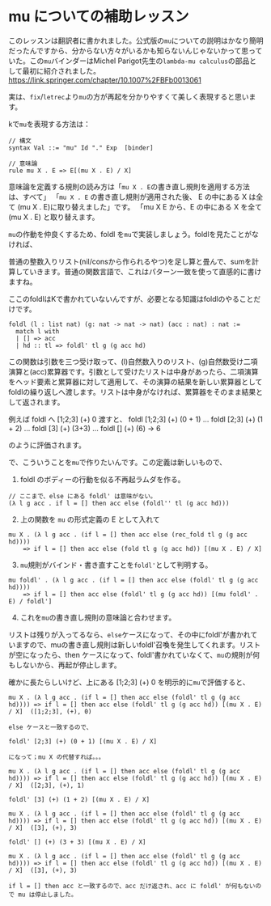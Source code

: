 # mu についての補助レッスン


このレッスンは翻訳者に書かれました。公式版の`mu`についての説明はかなり簡明だったんですから、分からない方々がいるかも知らないんじゃないかって思っていた。この`mu`バインダーはMichel Parigot先生の`lambda-mu calculus`の部品として最初に紹介されました。
https://link.springer.com/chapter/10.1007%2FBFb0013061

実は、`fix`/`letrec`より`mu`の方が再起を分かりやすくて美しく表現すると思います。

kで`mu`を表現する方法は：

```
// 構文
syntax Val ::= "mu" Id "." Exp  [binder]

// 意味論
rule mu X . E => E[(mu X . E) / X]
 ```

意味論を定義する規則の読み方は「`mu X . E`の書き直し規則を適用する方法は、すべて」
「`mu X . E` の書き直し規則が適用された後、 E の中にある X は全て (mu X . E)に取り替えました」です。
「mu X E から、E の中にある X を全て (mu X . E) と取り替えます。

`mu`の作動を仲良くするため、foldl を`mu`で実装しましょう。foldlを見たことがなければ、

普通の整数入りリスト(nil/consから作られるやつ)を足し算と畳んで、sumを計算していきます。普通の関数言語で、これはパターン一致を使って直感的に書けますね。

ここのfoldlはKで書かれていないんですが、必要となる知識はfoldlのやることだけです。
```
foldl (l : list nat) (g: nat -> nat -> nat) (acc : nat) : nat :=
  match l with
  | [] => acc
  | hd :: tl => foldl' tl g (g acc hd)
```

この関数は引数を三つ受け取って、(l)自然数入りのリスト、(g)自然数受け二項演算と(acc)累算器です。引数として受けたリストは中身があったら、二項演算をヘッド要素と累算器に対して適用して、その演算の結果を新しい累算器としてfoldlの繰り返しへ渡します。リストは中身がなければ、累算器をそのまま結果として返されます。

例えば foldl へ [1;2;3] (+) 0 渡すと、
foldl [1;2;3] (+) (0 + 1) ...
foldl [2;3] (+) (1 + 2) ...
foldl [3] (+) (3+3) ...
foldl [] (+) (6) -> 6

のように評価されます。


で、こういうことを`mu`で作りたいんです。この定義は新しいもので、

1. foldl のボディーの行動を似る不再起ラムダを作る。

```
// ここまで、else にある foldl' は意味がない。
(λ l g acc . if l = [] then acc else (foldl'' tl (g acc hd)))
```

2. 上の関数を `mu` の形式定義の E として入れて

```
mu X . (λ l g acc . (if l = [] then acc else (rec_fold tl g (g acc hd)))) 
    => if l = [] then acc else (fold tl g (g acc hd)) [(mu X . E) / X]
```

3. `mu`規則がバインド・書き直すことを`foldl'`として判明する。
```
mu foldl' . (λ l g acc . (if l = [] then acc else (foldl' tl g (g acc hd)))) 
    => if l = [] then acc else (foldl' tl g (g acc hd)) [(mu foldl' . E) / foldl']
```

4. これを`mu`の書き直し規則の意味論と合わせます。

リストは残りが入ってるなら、`else`ケースになって、その中にfoldl'が書かれていますので、muの書き直し規則は新しいfoldl'召喚を発生してくれます。リストが空になったら、then ケースになって、foldl'書かれていなくて、`mu`の規則が何もしないから、再起が停止します。

確かに長たらしいけど、上にある [1;2;3] (+) 0 を明示的に`mu`で評価すると、

```
mu X . (λ l g acc . (if l = [] then acc else (foldl' tl g (g acc hd)))) => if l = [] then acc else (foldl' tl g (g acc hd)) [(mu X . E) / X]  ([1;2;3], (+), 0)

else ケースと一致するので、

foldl' [2;3] (+) (0 + 1) [(mu X . E) / X]

になって；mu X の代替すれば。。。

mu X . (λ l g acc . (if l = [] then acc else (foldl' tl g (g acc hd)))) => if l = [] then acc else (foldl' tl g (g acc hd)) [(mu X . E) / X]  ([2;3], (+), 1)

foldl' [3] (+) (1 + 2) [(mu X . E) / X]

mu X . (λ l g acc . (if l = [] then acc else (foldl' tl g (g acc hd)))) => if l = [] then acc else (foldl' tl g (g acc hd)) [(mu X . E) / X]  ([3], (+), 3)

foldl' [] (+) (3 + 3) [(mu X . E) / X]

mu X . (λ l g acc . (if l = [] then acc else (foldl' tl g (g acc hd)))) => if l = [] then acc else (foldl' tl g (g acc hd)) [(mu X . E) / X]  ([3], (+), 3)

if l = [] then acc と一致するので、acc だけ返され、acc に foldl' が何もないので mu は停止しました。

```
